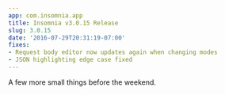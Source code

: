 ```yaml
---
app: com.insomnia.app
title: Insomnia v3.0.15 Release
slug: 3.0.15
date: '2016-07-29T20:31:19-07:00'
fixes:
- Request body editor now updates again when changing modes
- JSON highlighting edge case fixed
---
```


A few more small things before the weekend.
